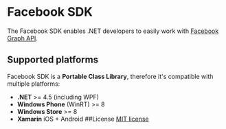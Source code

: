Facebook SDK
==========

The Facebook SDK enables .NET developers to easily work with [Facebook Graph API](https://developers.facebook.com/docs/graph-api).

## Supported platforms
Facebook SDK is a **Portable Class Library**, therefore it's compatible with multiple platforms:
- **.NET** >= 4.5 (including WPF)
- **Windows Phone** (WinRT) >= 8
- **Windows Store** >= 8
- **Xamarin** iOS + Android
##License
[MIT license](http://anwarjaved.mit-license.org/)